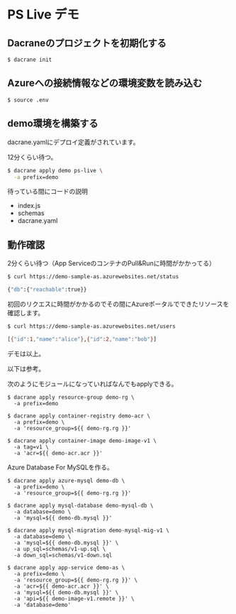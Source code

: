 # PS Live デモ

## Dacraneのプロジェクトを初期化する

```
$ dacrane init
```

## Azureへの接続情報などの環境変数を読み込む

```
$ source .env
```

## demo環境を構築する

dacrane.yamlにデプロイ定義がされています。

12分くらい待つ。

```bash
$ dacrane apply demo ps-live \
  -a prefix=demo
```

待っている間にコードの説明

* index.js
* schemas
* dacrane.yaml

## 動作確認

2分くらい待つ（App ServiceのコンテナのPull&Runに時間がかかってる）

```bash
$ curl https://demo-sample-as.azurewebsites.net/status

{"db":{"reachable":true}}
```

初回のリクエスに時間がかかるのでその間にAzureポータルでできたリソースを確認します。

```bash
$ curl https://demo-sample-as.azurewebsites.net/users

[{"id":1,"name":"alice"},{"id":2,"name":"bob"}]
```

デモは以上。

以下は参考。

次のようにモジュールになっていればなんでもapplyできる。

```
$ dacrane apply resource-group demo-rg \
  -a prefix=demo
```

```
$ dacrane apply container-registry demo-acr \
  -a prefix=demo \
  -a 'resource_group=${{ demo-rg.rg }}'
```

```
$ dacrane apply container-image demo-image-v1 \
  -a tag=v1 \
  -a 'acr=${{ demo-acr.acr }}'
```

Azure Database For MySQLを作る。

```
$ dacrane apply azure-mysql demo-db \
  -a prefix=demo \
  -a 'resource_group=${{ demo-rg.rg }}'
```

```
$ dacrane apply mysql-database demo-mysql-db \
  -a database=demo \
  -a 'mysql=${{ demo-db.mysql }}'
```

```
$ dacrane apply mysql-migration demo-mysql-mig-v1 \
  -a database=demo \
  -a 'mysql=${{ demo-db.mysql }}' \
  -a up_sql=schemas/v1-up.sql \
  -a down_sql=schemas/v1-down.sql
```

```
$ dacrane apply app-service demo-as \
  -a prefix=demo \
  -a 'resource_group=${{ demo-rg.rg }}' \
  -a 'acr=${{ demo-acr.acr }}' \
  -a 'mysql=${{ demo-db.mysql }}' \
  -a 'api=${{ demo-image-v1.remote }}' \
  -a 'database=demo'
```
